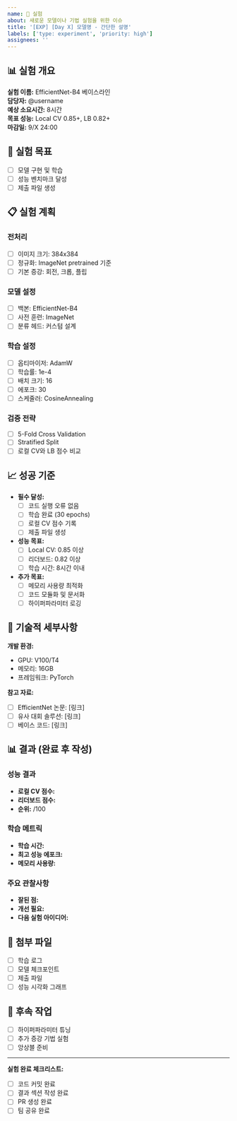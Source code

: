 ```yaml
---
name: 🧪 실험
about: 새로운 모델이나 기법 실험을 위한 이슈
title: '[EXP] [Day X] 모델명 - 간단한 설명'
labels: ['type: experiment', 'priority: high']
assignees: ''
---
```


## 📊 실험 개요
**실험 이름:** EfficientNet-B4 베이스라인  
**담당자:** @username  
**예상 소요시간:** 8시간  
**목표 성능:** Local CV 0.85+, LB 0.82+  
**마감일:** 9/X 24:00  

## 🎯 실험 목표
- [ ] 모델 구현 및 학습
- [ ] 성능 벤치마크 달성
- [ ] 제출 파일 생성

## 📋 실험 계획
### 전처리
- [ ] 이미지 크기: 384x384
- [ ] 정규화: ImageNet pretrained 기준
- [ ] 기본 증강: 회전, 크롭, 플립

### 모델 설정
- [ ] 백본: EfficientNet-B4
- [ ] 사전 훈련: ImageNet
- [ ] 분류 헤드: 커스텀 설계

### 학습 설정
- [ ] 옵티마이저: AdamW
- [ ] 학습률: 1e-4
- [ ] 배치 크기: 16
- [ ] 에포크: 30
- [ ] 스케줄러: CosineAnnealing

### 검증 전략
- [ ] 5-Fold Cross Validation
- [ ] Stratified Split
- [ ] 로컬 CV와 LB 점수 비교

## 📈 성공 기준
- **필수 달성:**
  - [ ] 코드 실행 오류 없음
  - [ ] 학습 완료 (30 epochs)
  - [ ] 로컬 CV 점수 기록
  - [ ] 제출 파일 생성

- **성능 목표:**
  - [ ] Local CV: 0.85 이상
  - [ ] 리더보드: 0.82 이상
  - [ ] 학습 시간: 8시간 이내

- **추가 목표:**
  - [ ] 메모리 사용량 최적화
  - [ ] 코드 모듈화 및 문서화
  - [ ] 하이퍼파라미터 로깅

## 🔧 기술적 세부사항
**개발 환경:**
- GPU: V100/T4
- 메모리: 16GB
- 프레임워크: PyTorch

**참고 자료:**
- [ ] EfficientNet 논문: [링크]
- [ ] 유사 대회 솔루션: [링크]
- [ ] 베이스 코드: [링크]

## 📊 결과 (완료 후 작성)
### 성능 결과
- **로컬 CV 점수:** 
- **리더보드 점수:** 
- **순위:** /100

### 학습 메트릭
- **학습 시간:** 
- **최고 성능 에포크:** 
- **메모리 사용량:** 

### 주요 관찰사항
- **잘된 점:** 
- **개선 필요:** 
- **다음 실험 아이디어:** 

## 📎 첨부 파일
- [ ] 학습 로그
- [ ] 모델 체크포인트
- [ ] 제출 파일
- [ ] 성능 시각화 그래프

## 🔄 후속 작업
- [ ] 하이퍼파라미터 튜닝
- [ ] 추가 증강 기법 실험
- [ ] 앙상블 준비

---
**실험 완료 체크리스트:**
- [ ] 코드 커밋 완료
- [ ] 결과 섹션 작성 완료  
- [ ] PR 생성 완료
- [ ] 팀 공유 완료
